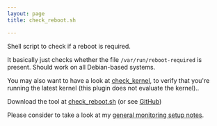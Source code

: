 ```yaml
---
layout: page
title: check_reboot.sh

---
```


Shell script to check if a reboot is required.

It basically just checks whether the file `/var/run/reboot-required` is present.
Should work on all Debian-based systems.

You may also want to have a look at [check_kernel](/software/monitoring/check_kernel-sh/), to verify that you're running the latest kernel (this plugin does not evaluate the kernel)..



Download the tool at [check_reboot.sh](/assets/resources/stuff/monitoring/check_reboot.sh) (or see [GitHub](https://github.com/binfalse/monitoring/blob/master/check_reboot.sh))

Please consider to take a look at my [general monitoring setup notes](/software/monitoring/plugin-setup-notes/).

